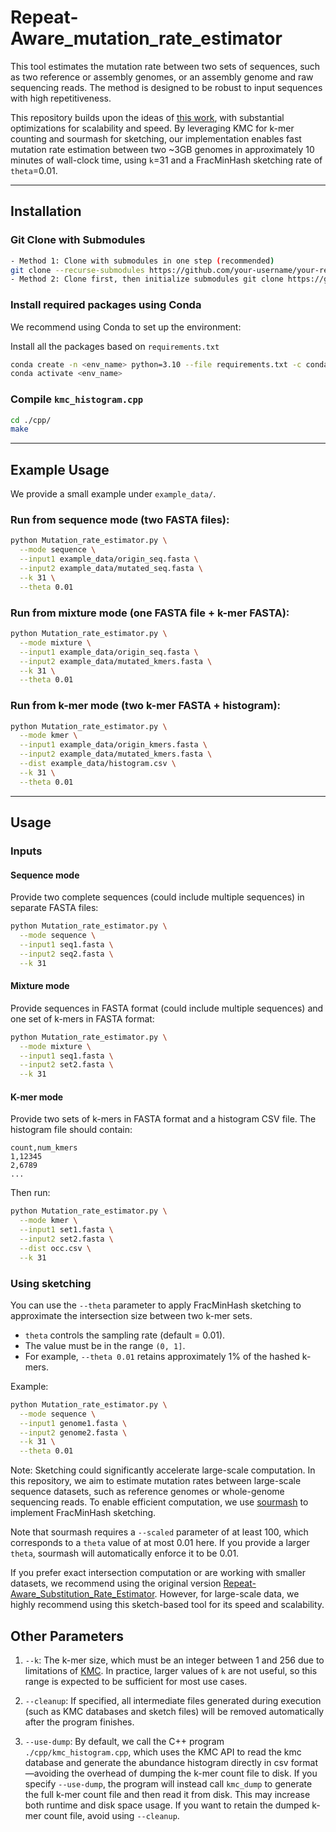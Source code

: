 # Repeat-Aware_mutation_rate_estimator

This tool estimates the mutation rate between two sets of sequences, such as two reference or assembly genomes, or an assembly genome and raw sequencing reads. The method is designed to be robust to input sequences with high repetitiveness.

This repository builds upon the ideas of [this work](https://github.com/medvedevgroup/Repeat-Aware_Substitution_Rate_Estimator/), with substantial optimizations for scalability and speed. By leveraging KMC for k-mer counting and sourmash for sketching, our implementation enables fast mutation rate estimation between two ~3GB genomes in approximately 10 minutes of wall-clock time, using `k`=31 and a FracMinHash sketching rate of `theta`=0.01.

---

## Installation

### Git Clone with Submodules

```bash 
- Method 1: Clone with submodules in one step (recommended) 
git clone --recurse-submodules https://github.com/your-username/your-repo 
- Method 2: Clone first, then initialize submodules git clone https://github.com/your-username/your-repo cd your-repo git submodule update --init --recursive
```

### Install required packages using Conda

We recommend using Conda to set up the environment:


Install all the packages based on `requirements.txt`

```bash
conda create -n <env_name> python=3.10 --file requirements.txt -c conda-forge -c bioconda -y
conda activate <env_name>
```

### Compile `kmc_histogram.cpp`

```bash
cd ./cpp/
make
```

---



## Example Usage

We provide a small example under `example_data/`.

### Run from sequence mode (two FASTA files):

```bash
python Mutation_rate_estimator.py \
  --mode sequence \
  --input1 example_data/origin_seq.fasta \
  --input2 example_data/mutated_seq.fasta \
  --k 31 \
  --theta 0.01
```

### Run from mixture mode (one FASTA file + k-mer FASTA):

```bash
python Mutation_rate_estimator.py \
  --mode mixture \
  --input1 example_data/origin_seq.fasta \
  --input2 example_data/mutated_kmers.fasta \
  --k 31 \
  --theta 0.01
```

### Run from k-mer mode (two k-mer FASTA + histogram):

```bash
python Mutation_rate_estimator.py \
  --mode kmer \
  --input1 example_data/origin_kmers.fasta \
  --input2 example_data/mutated_kmers.fasta \
  --dist example_data/histogram.csv \
  --k 31 \
  --theta 0.01
```

---

## Usage

### Inputs

#### Sequence mode

Provide two complete sequences (could include multiple sequences) in separate FASTA files:

```bash
python Mutation_rate_estimator.py \
  --mode sequence \
  --input1 seq1.fasta \
  --input2 seq2.fasta \
  --k 31
```

#### Mixture mode

Provide sequences in FASTA format (could include multiple sequences) and one set of k-mers in FASTA format:

```bash
python Mutation_rate_estimator.py \
  --mode mixture \
  --input1 seq1.fasta \
  --input2 set2.fasta \
  --k 31
```

#### K-mer mode

Provide two sets of k-mers in FASTA format and a histogram CSV file. The histogram file should contain:

```csv
count,num_kmers
1,12345
2,6789
...
```

Then run:

```bash
python Mutation_rate_estimator.py \
  --mode kmer \
  --input1 set1.fasta \
  --input2 set2.fasta \
  --dist occ.csv \
  --k 31
```

### Using sketching

You can use the `--theta` parameter to apply FracMinHash sketching to approximate the intersection size between two k-mer sets.

- `theta` controls the sampling rate (default = 0.01). 
- The value must be in the range `(0, 1]`.
- For example, `--theta 0.01` retains approximately 1% of the hashed k-mers.

Example:

```bash
python Mutation_rate_estimator.py \
  --mode sequence \
  --input1 genome1.fasta \
  --input2 genome2.fasta \
  --k 31 \
  --theta 0.01
```



Note: Sketching could significantly accelerate large-scale computation. In this repository, we aim to estimate mutation rates between large-scale sequence datasets, such as reference genomes or whole-genome sequencing reads. To enable efficient computation, we use [sourmash](https://sourmash.readthedocs.io/en/latest/index.html) to implement FracMinHash sketching.

Note that sourmash requires a `--scaled` parameter of at least 100, which corresponds to a `theta` value of at most $0.01$ here. If you provide a larger `theta`, sourmash will automatically enforce it to be 0.01.

If you prefer exact intersection computation or are working with smaller datasets, we recommend using the original version [Repeat-Aware_Substitution_Rate_Estimator](https://github.com/medvedevgroup/Repeat-Aware_Substitution_Rate_Estimator). However, for large-scale data, we highly recommend using this sketch-based tool for its speed and scalability.



## Other Parameters

1. `--k`: The k-mer size, which must be an integer between 1 and 256 due to limitations of [KMC](https://github.com/refresh-bio/KMC). In practice, larger values of `k` are not useful, so this range is expected to be sufficient for most use cases.

2. `--cleanup`: If specified, all intermediate files generated during execution (such as KMC databases and sketch files) will be removed automatically after the program finishes.

3. `--use-dump`: By default, we call the C++ program `./cpp/kmc_histogram.cpp`, which uses the KMC API to read the kmc database and generate the abundance histogram directly in csv format—avoiding the overhead of dumping the k-mer count file to disk. If you specify `--use-dump`, the program will instead call `kmc_dump` to generate the full k-mer count file and then read it from disk. This may increase both runtime and disk space usage. If you want to retain the dumped k-mer count file, avoid using `--cleanup`.

